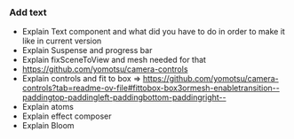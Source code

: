 ### Add text

- Explain Text component and what did you have to do in order to make it like in current version
- Explain Suspense and progress bar
- Explain fixSceneToView and mesh needed for that
- https://github.com/yomotsu/camera-controls
- Explain controls and fit to box => https://github.com/yomotsu/camera-controls?tab=readme-ov-file#fittobox-box3ormesh-enabletransition--paddingtop-paddingleft-paddingbottom-paddingright--
- Explain atoms
- Explain effect composer
- Explain Bloom